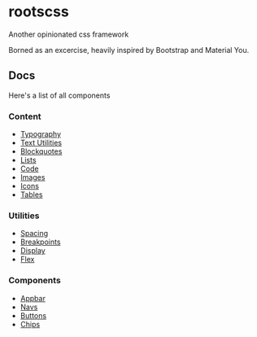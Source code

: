 # rootscss

Another opinionated css framework

Borned as an excercise, heavily inspired by Bootstrap and Material You.

## Docs

Here's a list of all components

### Content

- [Typography](./docs/content/typography.md)
- [Text Utilities](./docs/content/text-utilities.md)
- [Blockquotes](./docs/content/blockquotes.md)
- [Lists](./docs/content/lists.md)
- [Code](./docs/content/code.md)
- [Images](./docs/content/images.md)
- [Icons](./docs/content/icons.md)
- [Tables](./docs/content/tables.md)

### Utilities

- [Spacing](./docs/utilities/spacing.md)
- [Breakpoints](./docs/utilities/breakpoints.md)
- [Display](./docs/utilities/display.md)
- [Flex](./docs/utilities/flex.md)

### Components

- [Appbar](./docs/components/appbar.md)
- [Navs](./docs/components/navs.md)
- [Buttons](./docs/components/buttons.md)
- [Chips](./docs/components/chips.md)
